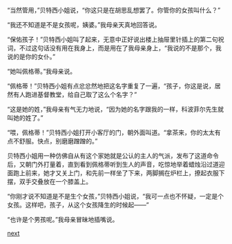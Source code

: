 
“当然管用，”贝特西小姐说，“你这只是在胡思乱想罢了。你管你的女孩叫什么？”

“我还不知道是不是女孩呢，姨婆。”我母亲天真地回答说。

“保佑孩子！”贝特西小姐叫了起来，无意中正好说出楼上抽屉里针插上的第二句祝词，不过这句话没有用在我身上，而是用在了我母亲身上，“我说的不是那个，我说的是你的女仆。”

“她叫佩格蒂。”我母亲说。

“佩格蒂！”贝特西小姐有点忿忿然地把这名字重复了一遍，“孩子，你这是说，居然有人跑进基督教堂，给自己取了这么个名字？”

“这是她的姓，”我母亲有气无力地说，“因为她的名字跟我的一样，科波菲尔先生就叫她的姓了。”

“喂，佩格蒂！”贝特西小姐打开小客厅的门，朝外面叫道。“拿茶来，你的太太有点不舒服。快点，别磨磨蹭蹭的。”

贝特西小姐用一种仿佛自从有这个家她就是公认的主人的气派，发布了这道命令后，又朝门外打量着，直到看到佩格蒂听到生人的声音，吃惊地举着蜡烛沿过道迎面跑上前来，她才又关上门，和先前一样坐了下来，两脚搁在炉栏上，撩起衣服下摆，双手交叠放在一个膝盖上。

“你刚才说不知道是不是生个女孩，”贝特西小姐说，“我可一点也不怀疑，一定是个女孩。这样吧，孩子，从这个女孩降生的时候起——”

“也许是个男孩呢。”我母亲冒昧地插嘴说。

[next](page16)